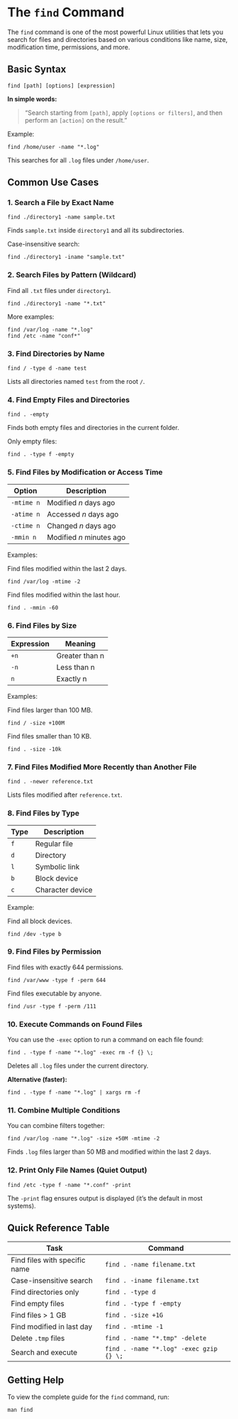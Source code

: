 # The `find` Command

The `find` command is one of the most powerful Linux utilities that lets you search for files and directories based on various conditions like name, size, modification time, permissions, and more.

## Basic Syntax

```
find [path] [options] [expression]
```

**In simple words:**  
> “Search starting from `[path]`, apply `[options or filters]`, and then perform an `[action]` on the result.”

Example:

```
find /home/user -name "*.log"
```
This searches for all `.log` files under `/home/user`.

## Common Use Cases

### 1. Search a File by Exact Name

```
find ./directory1 -name sample.txt
```

Finds `sample.txt` inside `directory1` and all its subdirectories.

Case-insensitive search:

```
find ./directory1 -iname "sample.txt"
```

### 2. Search Files by Pattern (Wildcard)

Find all `.txt` files under `directory1`.

```
find ./directory1 -name "*.txt"
```

More examples:
```
find /var/log -name "*.log"
find /etc -name "conf*"
```

### 3. Find Directories by Name

```
find / -type d -name test
```
Lists all directories named `test` from the root `/`.

### 4. Find Empty Files and Directories

```
find . -empty
```
Finds both empty files and directories in the current folder.

Only empty files:
```
find . -type f -empty
```

### 5. Find Files by Modification or Access Time

| Option | Description |
|--------|--------------|
| `-mtime n` | Modified *n* days ago |
| `-atime n` | Accessed *n* days ago |
| `-ctime n` | Changed *n* days ago |
| `-mmin n`  | Modified *n* minutes ago |

Examples:

Find files modified within the last 2 days.
```
find /var/log -mtime -2
```

Find files modified within the last hour.
```
find . -mmin -60
```

### 6. Find Files by Size

| Expression | Meaning |
|-------------|----------|
| `+n` | Greater than n |
| `-n` | Less than n |
| `n` | Exactly n |

Examples:

Find files larger than 100 MB.
```
find / -size +100M
```

Find files smaller than 10 KB.
```
find . -size -10k
```

### 7. Find Files Modified More Recently than Another File

```
find . -newer reference.txt
```
Lists files modified after `reference.txt`.

### 8. Find Files by Type

| Type | Description |
|------|--------------|
| `f` | Regular file |
| `d` | Directory |
| `l` | Symbolic link |
| `b` | Block device |
| `c` | Character device |

Example:

Find all block devices.
```
find /dev -type b
```

### 9. Find Files by Permission
Find files with exactly 644 permissions.
```
find /var/www -type f -perm 644
```

Find files executable by anyone.
```
find /usr -type f -perm /111
```

### 10. Execute Commands on Found Files

You can use the `-exec` option to run a command on each file found:

```
find . -type f -name "*.log" -exec rm -f {} \;
```
Deletes all `.log` files under the current directory.

**Alternative (faster):**

```
find . -type f -name "*.log" | xargs rm -f
```

### 11. Combine Multiple Conditions

You can combine filters together:

```
find /var/log -name "*.log" -size +50M -mtime -2
```
Finds `.log` files larger than 50 MB and modified within the last 2 days.

### 12. Print Only File Names (Quiet Output)
```
find /etc -type f -name "*.conf" -print
```
The `-print` flag ensures output is displayed (it’s the default in most systems).

## Quick Reference Table

| Task | Command |
|------|----------|
| Find files with specific name | `find . -name filename.txt` |
| Case-insensitive search | `find . -iname filename.txt` |
| Find directories only | `find . -type d` |
| Find empty files | `find . -type f -empty` |
| Find files > 1 GB | `find . -size +1G` |
| Find modified in last day | `find . -mtime -1` |
| Delete `.tmp` files | `find . -name "*.tmp" -delete` |
| Search and execute | `find . -name "*.log" -exec gzip {} \;` |

## Getting Help

To view the complete guide for the `find` command, run:

```
man find
```
